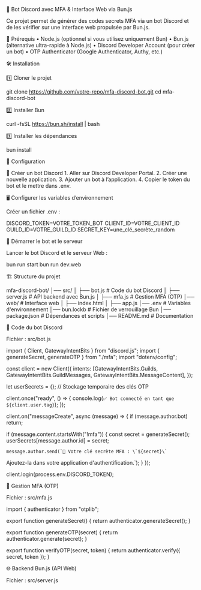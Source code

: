🔐 Bot Discord avec MFA & Interface Web via Bun.js

Ce projet permet de générer des codes secrets MFA via un bot Discord et de les vérifier sur une interface web propulsée par Bun.js.

📌 Prérequis
	•	Node.js (optionnel si vous utilisez uniquement Bun)
	•	Bun.js (alternative ultra-rapide à Node.js)
	•	Discord Developer Account (pour créer un bot)
	•	OTP Authenticator (Google Authenticator, Authy, etc.)

🛠️ Installation

1️⃣ Cloner le projet

git clone https://github.com/votre-repo/mfa-discord-bot.git
cd mfa-discord-bot

2️⃣ Installer Bun

curl -fsSL https://bun.sh/install | bash

3️⃣ Installer les dépendances

bun install

📝 Configuration

🔑 Créer un bot Discord
	1.	Aller sur Discord Developer Portal.
	2.	Créer une nouvelle application.
	3.	Ajouter un bot à l’application.
	4.	Copier le token du bot et le mettre dans .env.

🖥️ Configurer les variables d’environnement

Créer un fichier .env :

DISCORD_TOKEN=VOTRE_TOKEN_BOT
CLIENT_ID=VOTRE_CLIENT_ID
GUILD_ID=VOTRE_GUILD_ID
SECRET_KEY=une_clé_secrète_random

🚀 Démarrer le bot et le serveur

Lancer le bot Discord et le serveur Web :

bun run start
bun run dev:web 

🏗️ Structure du projet

mfa-discord-bot/
│── src/
│   ├── bot.js        # Code du bot Discord
│   ├── server.js     # API backend avec Bun.js
│   ├── mfa.js        # Gestion MFA (OTP)
│── web/              # Interface web
│   ├── index.html
│   ├── app.js
│── .env              # Variables d'environnement
│── bun.lockb         # Fichier de verrouillage Bun
│── package.json      # Dépendances et scripts
│── README.md         # Documentation

🤖 Code du bot Discord

Fichier : src/bot.js

import { Client, GatewayIntentBits } from "discord.js";
import { generateSecret, generateOTP } from "./mfa";
import "dotenv/config";

const client = new Client({
  intents: [GatewayIntentBits.Guilds, GatewayIntentBits.GuildMessages, GatewayIntentBits.MessageContent],
});

let userSecrets = {}; // Stockage temporaire des clés OTP

client.once("ready", () => {
  console.log(`✅ Bot connecté en tant que ${client.user.tag}`);
});

client.on("messageCreate", async (message) => {
  if (message.author.bot) return;

  if (message.content.startsWith("!mfa")) {
    const secret = generateSecret();
    userSecrets[message.author.id] = secret;

    message.author.send(`🔑 Votre clé secrète MFA : \`${secret}\`
Ajoutez-la dans votre application d'authentification.`);
  }
});

client.login(process.env.DISCORD_TOKEN);

🔑 Gestion MFA (OTP)

Fichier : src/mfa.js

import { authenticator } from "otplib";

export function generateSecret() {
  return authenticator.generateSecret();
}

export function generateOTP(secret) {
  return authenticator.generate(secret);
}

export function verifyOTP(secret, token) {
  return authenticator.verify({ secret, token });
}

🌐 Backend Bun.js (API Web)

Fichier : src/server.js

